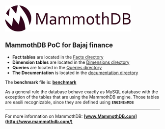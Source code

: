 ![MammothDB](https://github.com/AMilkov/B-PoC/blob/master/Documentation/logo.jpg "MammothDB")

## MammothDB PoC for Bajaj finance


* **Fact tables** are located in the [Facts directory](https://github.com/AMilkov/B-PoC/blob/master/Facts)
* **Dimension tables** are located in the [Dimensions directory](https://github.com/AMilkov/B-PoC/blob/master/Dimensions)
* **Queries** are located in the [Queries directory](https://github.com/AMilkov/B-PoC/blob/master/Queries)
* **The Documentation** is located in the [documentation directory](https://github.com/AMilkov/B-PoC/blob/master/Documentation)

The **benchmark** file is: **[benchmark](https://github.com/AMilkov/B-PoC/blob/master/benchmark.md)**

As a general rule the database behave exactly as MySQL database with the exception of the tables that are using the MammothDB engine.
Those tables are easili recognizable, since they are defined using **`ENGINE=MDB`**

---

For more information on MammothDB: **[www.MammothDB.com](http://www.mammothdb.com/)**
